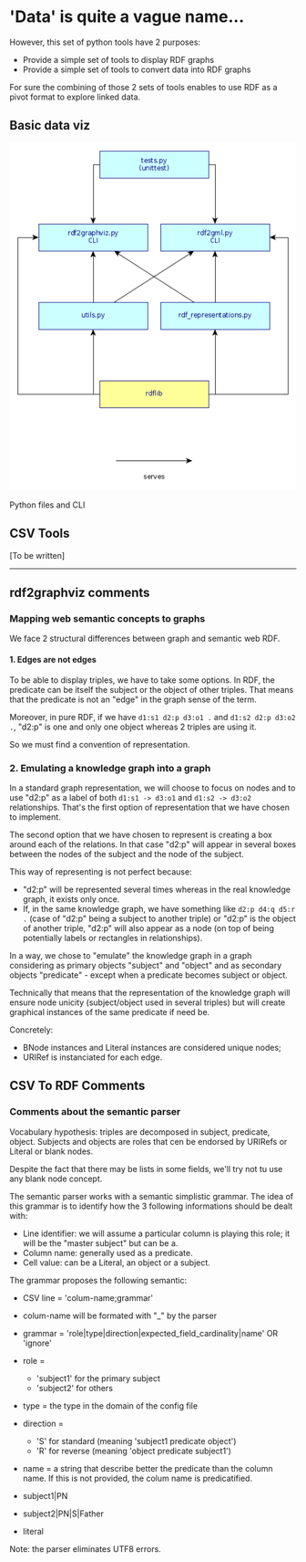 # 'Data' is quite a vague name...

However, this set of python tools have 2 purposes:

  * Provide a simple set of tools to display RDF graphs
  * Provide a simple set of tools to convert data into RDF graphs
  
For sure the combining of those 2 sets of tools enables to use RDF as a pivot format to explore linked data.

## Basic data viz

![Files](design.png)

Python files and CLI

## CSV Tools

[To be written]

-------

## rdf2graphviz comments

### Mapping web semantic concepts to graphs

We face 2 structural differences between graph and semantic web RDF.

#### 1. Edges are not edges

To be able to display triples, we have to take some options. In RDF, the predicate can be itself the subject or the object of other triples. That means that the predicate is not an "edge" in the graph sense of the term.

Moreover, in pure RDF, if we have ```d1:s1 d2:p d3:o1 .``` and ```d1:s2 d2:p d3:o2 .```, "d2:p" is one and only one object whereas 2 triples are using it.

So we must find a convention of representation.

### 2. Emulating a knowledge graph into a graph

In a standard graph representation, we will choose to focus on nodes and to use "d2:p" as a label of both ```d1:s1 -> d3:o1``` and ```d1:s2 -> d3:o2``` relationships. That's the first option of representation that we have chosen to implement.

The second option that we have chosen to represent is creating a box around each of the relations. In that case "d2:p" will appear in several boxes between the nodes of the subject and the node of the subject.

This way of representing is not perfect because:

  * "d2:p" will be represented several times whereas in the real knowledge graph, it exists only once.
  * If, in the same knowledge graph, we have something like ```d2:p d4:q d5:r .``` (case of "d2:p" being a subject to another triple) or "d2:p" is the object of another triple, "d2:p" will also appear as a node (on top of being potentially labels or rectangles in relationships).

In a way, we chose to "emulate" the knowledge graph in a graph considering as primary objects "subject" and "object" and as secondary objects "predicate" - except when a predicate becomes subject or object.

Technically that means that the representation of the knowledge graph will ensure node unicity (subject/object used in several triples) but will create graphical instances of the same predicate if need be.

Concretely:

  * BNode instances and Literal instances are considered unique nodes;
  * URIRef is instanciated for each edge.

## CSV To RDF Comments

### Comments about the semantic parser

Vocabulary hypothesis: triples are decomposed in subject, predicate, object. Subjects and objects are roles that cen be endorsed by URIRefs or Literal or blank nodes.

Despite the fact that there may be lists in some fields, we'll try not tu use any blank node concept.

The semantic parser works with a semantic simplistic grammar. The idea of this grammar is to identify how the 3 following informations should be dealt with:

  * Line identifier: we will assume a particular column is playing this role; it will be the "master subject" but can be a.
  * Column name: generally used as a predicate.
  * Cell value: can be a Literal, an object or a subject.

The grammar proposes the following semantic:

  * CSV line = 'colum-name;grammar'
  * colum-name will be formated with "_" by the parser
  * grammar = 'role|type|direction|expected_field_cardinality|name' OR 'ignore'
  * role =
    * 'subject1' for the primary subject
	* 'subject2' for others
  * type = the type in the domain of the config file
  * direction =
    * 'S' for standard (meaning 'subject1 predicate object')
	* 'R' for reverse (meaning 'object predicate subject1')
  * name = a string that describe better the predicate than the column name. If this is not provided, the colum name is predicatified.

  * subject1|PN
  * subject2|PN|S|Father
  * literal

Note: the parser eliminates UTF8 errors.

